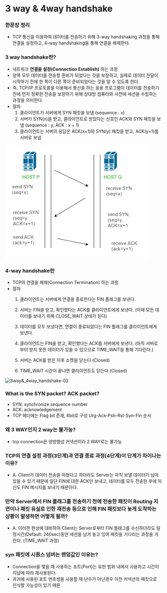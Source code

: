 # 3 way & 4way handshake

### 한문장 정리

- TCP 통신을 이용하여 데이터를 전송하기 위해  3-way handshaking 과정을 통해 연결을 설정하고, 4-way handshaking을 통해 연결을 해제한다.

### 3 way handshake란?

- 네트워크 **연결을 설정(Connection Establish)** 하는 과정
- 양쪽 모두 데이터를 전송할 준비가 되었다는 것을 보장하고, 실제로 데이터 전달이 시작하기 전에 한 쪽이 다른 쪽이 준비되었다는 것을 알 수 있도록 한다.
- 즉, TCP/IP 프로토콜을 이용해서 통신을 하는 응용 프로그램이 데이터를 전송하기 전에 먼저 정확한 전송을 보장하기 위해 상대방 컴퓨터와 사전에 세션을 수립하는 과정을 의미한다.
- 절차
    1. 클라이언트가 서버에게 SYN 패킷을 보냄 (sequence : x)
    2. 서버가 SYN(x)을 받고, 클라이언트로 받았다는 신호인 ACK와 SYN 패킷을 보냄 (sequence : y, ACK : x + 1)
    3. 클라이언트는 서버의 응답은 ACK(x+1)와 SYN(y) 패킷을 받고, ACK(y+1)를 서버로 보냄

![3way&_4way_handshake-01](../image/3way&_4way_handshake-01.png)

### 4-way handshake란

- TCP의 연결을 해제(Connection Termination) 하는 과정
- 절차
    1. 클라이언트는 서버에게 연결을 종료한다는 FIN 플래그를 보낸다.
    2. 서버는 FIN을 받고, 확인했다는 ACK를 클라이언트에게 보낸다. (이때 모든 데이터를 보내기 위해 CLOSE_WAIT 상태가 된다)
    3. 데이터를 모두 보냈다면, 연결이 종료되었다는 FIN 플래그를 클라이언트에게 보낸다.
    4. 클라이언트는 FIN을 받고, 확인했다는 ACK를 서버에게 보낸다. (아직 서버로부터 받지 못한 데이터가 있을 수 있으므로 TIME_WAIT을 통해 기다린다.)

     5.  서버는 ACK를 받은 이후 소켓을 닫는다 (Closed)

     6.  TIME_WAIT 시간이 끝나면 클라이언트도 닫는다 (Closed)

![3way&_4way_handshake-02](../image/3way&_4way_handshake-02.png)

### What is the SYN packet? ACK packet?

- SYN: synchronize sequence number
- ACK: acknowledgement
- TCP 헤더에는 Flag bit 존재, 6bit로 구성 Urg-Ack-Psh-Rst-Syn-Fin 순서

### 왜 3 WAY인지 2 way는 불가능?

- tcp connection은 양방향성 커넥션이라 2 WAY로는 불가능

### TCP의 연결 설정 과정(3단계)과 연결 종료 과정(4단계)이 단계가 차이나는 이유?

- A. Client가 데이터 전송을 마쳤다고 하더라도 Server는 아직 보낼 데이터가 남아있을 수 있기 때문에 일단 FIN에 대한 ACK만 보내고, 데이터를 모두 전송한 후에 자신도 FIN 메시지를 보내기 때문이다.

### 만약 Server에서 FIN 플래그를 전송하기 전에 전송한 패킷이 Routing 지연이나 패킷 유실로 인한 재전송 등으로 인해 FIN 패킷보다 늦게 도착하는 상황이 발생하면 어떻게 될까?

- A. 이러한 현상에 대비하여 Client는 Server로부터 FIN 플래그를 수신하더라도 일정시간(Default: 240sec)동안 세션을 남겨 놓고 잉여 패킷을 기다리는 과정을 거친다. (TIME_WAIT 과정)

### syn 패킷에 시퀀스 넘버는 랜덤값인 이유는?

- Connection을 맺을 때 사용하는 포트(Port)는 유한 범위 내에서 사용하고 시간이 지남에 따라 재사용된다.
- 과거에 사용된 포트 번호쌍을 사용할 때 난수가 아닌경우 이전 커넥션의 패킷으로 인식할 가능성이 있기 때문